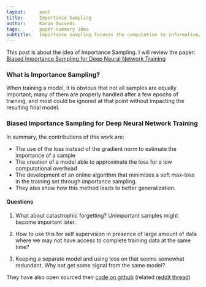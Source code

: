 ```yaml
---
layout:     post
title:      Importance Sampling
author:     Karan Dwivedi
tags:       paper-summary idea
subtitle:   Importance sampling focuses the computation to informative/important samples 
---
```


This post is about the idea of Importance Sampling. I will review the paper: [Biased Importance Sampling for Deep Neural Network Training](https://arxiv.org/abs/1706.00043)

### What is Importance Sampling?

When training a model, it is obvious that not all samples are equally important; many of them are properly handled after a few epochs of training, and most could be ignored at that point without impacting the resulting final model.

### Biased Importance Sampling for Deep Neural Network Training

In summary, the contributions of this work are:
- The use of the loss instead of the gradient norm to estimate the importance of a sample
- The creation of a model able to approximate the loss for a low computational overhead
- The development of an online algorithm that minimizes a soft max-loss in the training set through importance sampling.
- They also show how this method leads to better generalization.

#### Questions

1. What about catastrophic forgetting? Unimportant samples might become important later.

2. How to use this for self supervision in presence of large amount of data where we may not have access to complete training data at the same time?

3. Keeping a separate model and using loss on that seems somewhat redundant. Why not get some signal from the same model?

They have also open sourced their [code on github](https://github.com/idiap/importance-sampling) (related [reddit thread](https://www.reddit.com/r/MachineLearning/comments/6rde9t/r_keras_library_for_deep_neural_network_training/))
